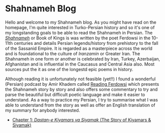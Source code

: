 # Shahnameh Blog

Hello and welcome to my Shahnameh blog. As you might have read on the homepage, I'm quite interested in Turko-Persian history and so it's one of my longstanding goals
to be able to read the Shahnameh in Persian. The [*Shahnameh*](https://en.wikipedia.org/wiki/Shahnameh) or Book of Kings is was written by the poet Ferdowsi in the 
10-11th centuries and details Persian legends/history from prehistory to the fall of the Sassanid Empire. It is regarded as a masterpiece across the world and is foundational to the culture of *Iranzamin* or Greater Iran. The Shahnameh in one form or
another is celebrated by Iran, Turkey, Azerbaijan, Afghanistan and is influential in the Caucasus and Central Asia also. Most sources put the it as one of the longestd 
epic poems in history.

Although reading it is unfortunately not feasible (yet!!) I found a wonderful (Persian) podcast by Amir Khadem called [Reading Ferdowsi](https://readingferdowsi.com/) which presents
the Shahnameh story by story and also offers some commentary to try and parse the beautiful but difficult poetic language and make it easier to understand. As a way to 
practice my Persian, I try to summarise what I was able to understand from the story as well as offer an English translation of my summary for anybody interested. 

* [Chapter 1: *Dastan-e Kiyamars va Siyamak* (The Story of Kiyamars & Siyamak)](./shahnameh/yekom.md)
